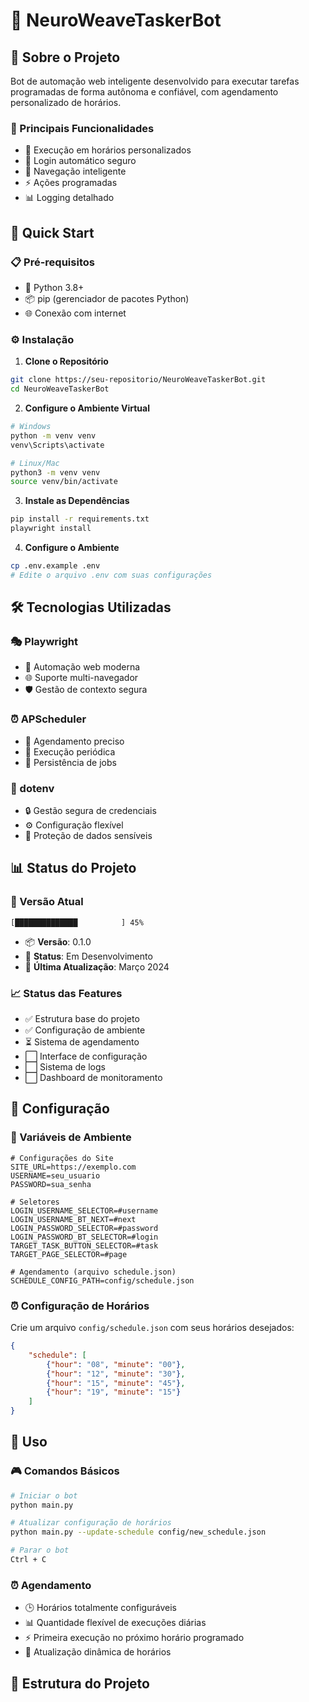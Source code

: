 # 🤖 NeuroWeaveTaskerBot

## 🌟 Sobre o Projeto
Bot de automação web inteligente desenvolvido para executar tarefas programadas de forma autônoma e confiável, com agendamento personalizado de horários.

### 🎯 Principais Funcionalidades
- 🔄 Execução em horários personalizados
- 🔐 Login automático seguro
- 🎯 Navegação inteligente
- ⚡ Ações programadas
- 📊 Logging detalhado

## 🚀 Quick Start

### 📋 Pré-requisitos
- 🐍 Python 3.8+
- 📦 pip (gerenciador de pacotes Python)
- 🌐 Conexão com internet

### ⚙️ Instalação

1. **Clone o Repositório**
```bash
git clone https://seu-repositorio/NeuroWeaveTaskerBot.git
cd NeuroWeaveTaskerBot
```

2. **Configure o Ambiente Virtual**
```bash
# Windows
python -m venv venv
venv\Scripts\activate

# Linux/Mac
python3 -m venv venv
source venv/bin/activate
```

3. **Instale as Dependências**
```bash
pip install -r requirements.txt
playwright install
```

4. **Configure o Ambiente**
```bash
cp .env.example .env
# Edite o arquivo .env com suas configurações
```

## 🛠️ Tecnologias Utilizadas

### 🎭 Playwright
- 🚀 Automação web moderna
- 🌐 Suporte multi-navegador
- 🛡️ Gestão de contexto segura

### ⏰ APScheduler
- 📅 Agendamento preciso
- 🔄 Execução periódica
- 💾 Persistência de jobs

### 🔐 dotenv
- 🔒 Gestão segura de credenciais
- ⚙️ Configuração flexível
- 🔑 Proteção de dados sensíveis

## 📊 Status do Projeto

### 🎯 Versão Atual
```
[██████████████⠀⠀⠀⠀⠀⠀⠀⠀] 45%
```
- 📦 **Versão**: 0.1.0
- 🔄 **Status**: Em Desenvolvimento
- 📅 **Última Atualização**: Março 2024

### 📈 Status das Features
- ✅ Estrutura base do projeto
- ✅ Configuração de ambiente
- ⏳ Sistema de agendamento
- ⬜ Interface de configuração
- ⬜ Sistema de logs
- ⬜ Dashboard de monitoramento

## 🔧 Configuração

### 🔐 Variáveis de Ambiente
```env
# Configurações do Site
SITE_URL=https://exemplo.com
USERNAME=seu_usuario
PASSWORD=sua_senha

# Seletores
LOGIN_USERNAME_SELECTOR=#username
LOGIN_USERNAME_BT_NEXT=#next
LOGIN_PASSWORD_SELECTOR=#password
LOGIN_PASSWORD_BT_SELECTOR=#login
TARGET_TASK_BUTTON_SELECTOR=#task
TARGET_PAGE_SELECTOR=#page

# Agendamento (arquivo schedule.json)
SCHEDULE_CONFIG_PATH=config/schedule.json
```

### ⏰ Configuração de Horários
Crie um arquivo `config/schedule.json` com seus horários desejados:
```json
{
    "schedule": [
        {"hour": "08", "minute": "00"},
        {"hour": "12", "minute": "30"},
        {"hour": "15", "minute": "45"},
        {"hour": "19", "minute": "15"}
    ]
}
```

## 🚀 Uso

### 🎮 Comandos Básicos
```bash
# Iniciar o bot
python main.py

# Atualizar configuração de horários
python main.py --update-schedule config/new_schedule.json

# Parar o bot
Ctrl + C
```

### ⏰ Agendamento
- 🕒 Horários totalmente configuráveis
- 📊 Quantidade flexível de execuções diárias
- ⚡ Primeira execução no próximo horário programado
- 🔄 Atualização dinâmica de horários

## 📁 Estrutura do Projeto
```